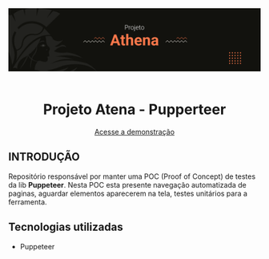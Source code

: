 <div align="center">
	<img src=".github/athena-project-cover.png" alt="Atena"/>
	<br/>
	<br/>
	<h1><strong>Projeto Atena - Pupperteer</strong></h1>
	<a href="" target="_blank">Acesse a demonstração</a>
</div>

## **INTRODUÇÃO**
Repositório responsável por manter uma POC (Proof of Concept) de testes da lib **Puppeteer**. Nesta POC esta presente navegação automatizada de paginas, aguardar elementos aparecerem na tela, testes unitários para a ferramenta.


## **Tecnologias utilizadas**
- Puppeteer  
